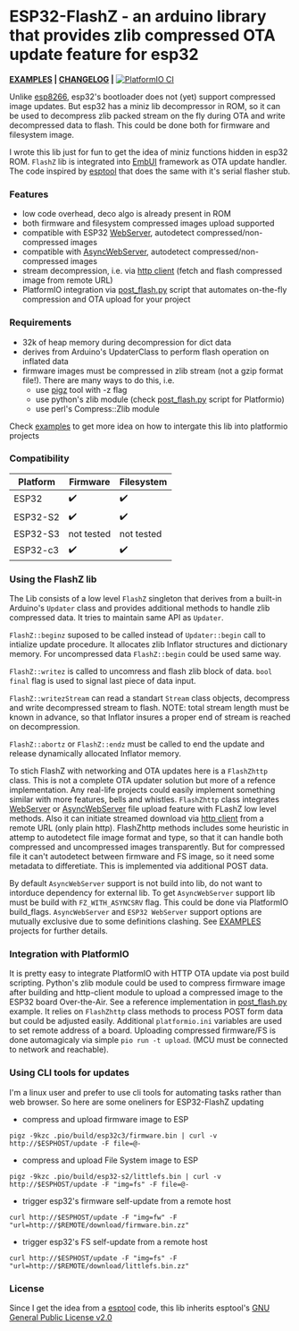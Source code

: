 ESP32-FlashZ - an arduino library that provides zlib compressed OTA update feature for esp32
======

__[EXAMPLES](/examples/README.md) | [CHANGELOG](/examples/CHANGELOG.md) |__ [![PlatformIO
 CI](https://github.com/vortigont/esp32-flashz/actions/workflows/pio_build.yml/badge.svg)](https://github.com/vortigont/esp32-flashz/actions/workflows/pio_build.yml)


Unlike [esp8266](https://github.com/esp8266/Arduino/pull/6820/commits/67ba90d3eaf01c5400d0b42cdce05ef9295d8c16), esp32's bootloader does not (yet) support compressed image updates. But esp32 has a miniz lib decompressor in ROM, so it can be used to decompress zlib packed stream on the fly during OTA and write decompressed data to flash. This could be done both for firmware and filesystem image.

I wrote this lib just for fun to get the idea of miniz functions hidden in esp32 ROM. `FlashZ` lib is integrated into [EmbUI](https://github.com/vortigont/EmbUI) framework as OTA update handler.
The code inspired by [esptool](https://github.com/espressif/esptool) that does the same with it's serial flasher stub.

### Features
 * low code overhead, deco algo is already present in ROM
 * both firmware and filesystem compressed images upload supported
 * compatible with ESP32 [WebServer](https://github.com/espressif/arduino-esp32/tree/master/libraries/WebServer), autodetect compressed/non-compressed images
 * compatible with [AsyncWebServer](https://github.com/me-no-dev/ESPAsyncWebServer), autodetect compressed/non-compressed images
 * stream decompression, i.e. via [http client](https://github.com/espressif/arduino-esp32/tree/master/libraries/HTTPClient) (fetch and flash compressed image from remote URL)
 * PlatformIO integration via [post_flash.py](/examples/asyncserver-flash/post_flash.py) script that automates on-the-fly compression and OTA upload for your project

### Requirements
 * 32k of heap memory during decompression for dict data
 * derives from Arduino's UpdaterClass to perform flash operation on inflated data
 * firmware images must be compressed in zlib stream (not a gzip format file!). There are many ways to do this, i.e.
    - use [pigz](https://zlib.net/pigz/) tool with -z flag
    - use python's zlib module (check [post_flash.py](/examples/asyncserver-flash/post_flash.py) script for Platformio)
    - use perl's Compress::Zlib module


Check [examples](/examples) to get more idea on how to intergate this lib into platformio projects

### Compatibility
| Platform    | Firmware           | Filesystem         |
|-------------|--------------------|--------------------|
|ESP32        | :heavy_check_mark: | :heavy_check_mark: |
|ESP32-S2     | :heavy_check_mark: | :heavy_check_mark: |
|ESP32-S3     | not tested         | not tested         |
|ESP32-c3     | :heavy_check_mark: | :heavy_check_mark: |


### Using the FlashZ lib
The Lib consists of a low level `FlashZ` singleton that derives from a built-in Arduino's `Updater` class and provides additional methods to handle zlib compressed data. It tries to maintain same API as `Updater`.

`FlashZ::beginz` suposed to be called instead of `Updater::begin` call to intialize update procedure. It allocates zlib Inflator structures and dictionary memory. For uncompressed data `FlashZ::begin` could be used same way.

`FlashZ::writez` is called to uncomress and flash zlib block of data. `bool final` flag is used to signal last piece of data input.

`FlashZ::writezStream` can read a standart `Stream` class objects, decompress and write decompressed stream to flash. NOTE: total stream length must be known in advance, so that Inflator insures a proper end of stream is reached on decompression.

`FlashZ::abortz` or `FlashZ::endz` must be called to end the update and release dynamically allocated Inflator memory.

To stich FlashZ with networking and OTA updates here is a `FlashZhttp` class. This is not a complete OTA updater solution but more of a refence implementation. Any real-life projects could easily implement something similar with more features, bells and whistles.
`FlashZhttp` class integrates [WebServer](https://github.com/espressif/arduino-esp32/tree/master/libraries/WebServer) or [AsyncWebServer](https://github.com/me-no-dev/ESPAsyncWebServer) file upload feature with FLashZ low level methods. Also it can initiate streamed download via [http client](https://github.com/espressif/arduino-esp32/tree/master/libraries/) from a remote URL (only plain http).
FlashZhttp methods includes some heuristic in attemp to autodetect file image format and type, so that it can handle both compressed and uncompressed images transparently. But for compressed file it can't autodetect between firmware and FS image, so it need some metadata to differetiate. This is implemented via additional POST data.

By default `AsyncWebServer` support is not build into lib, do not want to intorduce dependency for external lib.
To get `AsyncWebServer` support lib must be build with `FZ_WITH_ASYNCSRV` flag. This could be done via PlatformIO build_flags. `AsyncWebServer` and `ESP32 WebServer` support options are mutually exclusive due to some definitions clashing.
See [EXAMPLES](/examples/README.md) projects for further details.


### Integration with PlatformIO
It is pretty easy to integrate PlatformIO with HTTP OTA update via post build scripting. Python's zlib module could be used to compress firmware image after building and http-client module to upload a compressed image to the ESP32 board Over-the-Air. See a reference implementation in [post_flash.py](/examples/asyncserver-flash/post_flash.py) example. It relies on `FlashZhttp` class methods to process POST form data but could be adjusted easily. Additional `platformio.ini` variables are used to set remote address of a board. Uploading compressed firmware/FS is done automagicaly via simple `pio run -t upload`. (MCU must be connected to network and reachable).

### Using CLI tools for updates
I'm a linux user and prefer to use cli tools for automating tasks rather than web browser. So here are some oneliners for ESP32-FlashZ updating

 - compress and upload firmware image to ESP

`pigz -9kzc .pio/build/esp32c3/firmware.bin | curl -v http://$ESPHOST/update -F file=@-`

 - compress and upload File System image to ESP

`pigz -9kzc .pio/build/esp32-s2/littlefs.bin | curl -v http://$ESPHOST/update -F "img=fs" -F file=@-`

 - trigger esp32's firmware self-update from a remote host

`curl http://$ESPHOST/update -F "img=fw" -F "url=http://$REMOTE/download/firmware.bin.zz"`

 - trigger esp32's FS self-update from a remote host

`curl http://$ESPHOST/update -F "img=fs" -F "url=http://$REMOTE/download/littlefs.bin.zz"`


### License
Since I get the idea from a [esptool](https://github.com/espressif/esptool) code, this lib inherits esptool's [GNU General Public License v2.0](LICENSE)

